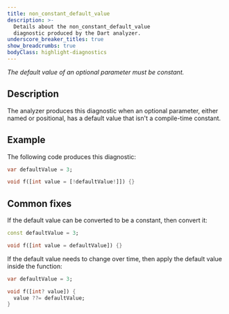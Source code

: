 ```yaml
---
title: non_constant_default_value
description: >-
  Details about the non_constant_default_value
  diagnostic produced by the Dart analyzer.
underscore_breaker_titles: true
show_breadcrumbs: true
bodyClass: highlight-diagnostics
---
```


_The default value of an optional parameter must be constant._

## Description

The analyzer produces this diagnostic when an optional parameter, either
named or positional, has a default value that isn't a compile-time
constant.

## Example

The following code produces this diagnostic:

```dart
var defaultValue = 3;

void f([int value = [!defaultValue!]]) {}
```

## Common fixes

If the default value can be converted to be a constant, then convert it:

```dart
const defaultValue = 3;

void f([int value = defaultValue]) {}
```

If the default value needs to change over time, then apply the default
value inside the function:

```dart
var defaultValue = 3;

void f([int? value]) {
  value ??= defaultValue;
}
```
